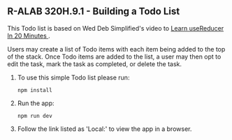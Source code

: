 ## R-ALAB 320H.9.1 - Building a Todo List

This Todo list is based on Wed Deb Simplified's video to [Learn useReducer In 20 Minutes
](https://www.youtube.com/watch?v=kK_Wqx3RnHk).

Users may create a list of Todo items with each item being added to the top of the stack.  Once Todo items are added to the list, a user may then opt to edit the task, mark the task as completed, or delete the task. 

1. To use this simple Todo list  please run: 

    `npm install`

1. Run the app:

    `npm run dev`

1. Follow the link listed as 'Local:' to view the app in a browser.


